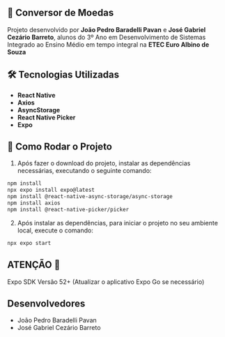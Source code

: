 ## 📱 Conversor de Moedas

Projeto desenvolvido por **João Pedro Baradelli Pavan** e **José Gabriel Cezário Barreto**, alunos do 3º Ano em Desenvolvimento de Sistemas Integrado ao Ensino Médio em tempo integral na **ETEC Euro Albino de Souza**

## 🛠 Tecnologias Utilizadas
- **React Native**
- **Axios**
- **AsyncStorage**
- **React Native Picker**
- **Expo**
  
## 🚀 Como Rodar o Projeto

1. Após fazer o download do projeto, instalar as dependências necessárias, executando o seguinte comando:
```bash
npm install
npx expo install expo@latest
npm install @react-native-async-storage/async-storage
npm install axios
npm install @react-native-picker/picker
```

2. Após instalar as dependências, para iniciar o projeto no seu ambiente local, execute o comando:
```bash
npx expo start
```

## ATENÇÃO 📝
Expo SDK Versão 52+ (Atualizar o aplicativo Expo Go se necessário)

## Desenvolvedores
- João Pedro Baradelli Pavan
- José Gabriel Cezário Barreto
